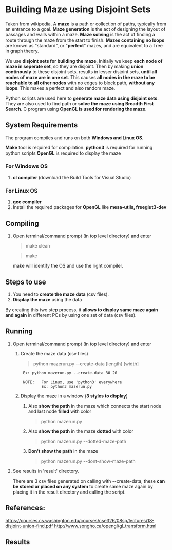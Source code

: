 # Building Maze using Disjoint Sets 
Taken from wikipedia. A **maze** is a path or collection of paths, typically from an entrance to a goal.
**Maze generation** is the act of designing the layout of passages and walls within a maze.
**Maze solving** is the act of finding a route through the maze from the start to finish.
**Mazes containing no loops** are known as "standard", or "**perfect**" mazes, and are equivalent to a Tree in graph theory.

We use **disjoint sets for building the maze**. Initially we keep **each node of maze in seperate set**, so they are disjoint. Then by making **union continously** to these disjoint sets, results in lesser disjoint sets, **until all nodes of maze are in one set**. This causes **all nodes in the maze to be reachable to all other nodes** with no edges to block path, **without any loops**. This makes a perfect and also random maze.

Python scripts are used here to **generate maze data using disjoint sets**. They are also used to find path or **solve the maze using Breadth First Search**. C program using **OpenGL is used for rendering the maze**.

## System Requirements

The program compiles and runs on both **Windows and Linux OS**.

**Make** tool is required for compilation.
**python3** is required for running python scripts
**OpenGL** is required to display the maze

### For Windows OS
1.  **cl compiler** (download the Build Tools for Visual Studio)

### For Linux OS
1.  **gcc compiler**
2.  Install the required packages for **OpenGL** like **mesa-utils, freeglut3-dev**

## Compiling

1. Open terminal/command prompt (in top level directory) and enter
	> make clean
	
	> make
	
	make will identify the OS and use the right compiler.
	
## Steps to use

1. You need to **create the maze data** (csv files).
2. **Display the maze** using the data

By creating this two step process, it **allows to display same maze again and again** in different PCs by using one set of data (csv files).

## Running

1. Open terminal/command prompt (in top level directory) and enter

	1. Create the maze data (csv files)
		> python mazerun.py --create-data [length] [width]
		
			Ex: python mazerun.py --create-data 30 20
			
			NOTE: 	For Linux, use 'python3' everywhere
					Ex: python3 mazerun.py
                    
	2. Display the maze in a window (**3 styles to display**)
		1. Also **show the path** in the maze which connects the start node and last node **filled** with color
			> python mazerun.py
		
		2.  Also **show the path** in the maze **dotted** with color
			> python mazerun.py --dotted-maze-path

		3. **Don't show the path** in the maze
			> python mazerun.py --dont-show-maze-path
	
2. See results in 'result' directory.

	There are 3 csv files generated on calling with --create-data, these **can be stored or placed on any system** to create same maze again by placing it in the result directory and calling the script.

## References:
https://courses.cs.washington.edu/courses/cse326/08sp/lectures/18-disjoint-union-find.pdf
http://www.songho.ca/opengl/gl_transform.html

## Results

